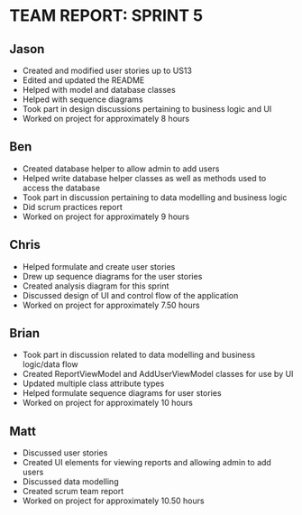 TEAM REPORT: SPRINT 5
=====

Jason
-----
* Created and modified user stories up to US13
* Edited and updated the README
* Helped with model and database classes
* Helped with sequence diagrams
* Took part in design discussions pertaining to business logic and UI
* Worked on project for approximately 8 hours

Ben
-----
* Created database helper to allow admin to add users
* Helped write database helper classes as well as methods used to access the database
* Took part in discussion pertaining to data modelling and business logic
* Did scrum practices report
* Worked on project for approximately 9 hours

Chris
-----
* Helped formulate and create user stories
* Drew up sequence diagrams for the user stories
* Created analysis diagram for this sprint
* Discussed design of UI and control flow of the application
* Worked on project for approximately 7.50 hours

Brian
-----
* Took part in discussion related to data modelling and business logic/data flow
* Created ReportViewModel and AddUserViewModel classes for use by UI
* Updated multiple class attribute types
* Helped formulate sequence diagrams for user stories
* Worked on project for approximately 10 hours

Matt
-----
* Discussed user stories 
* Created UI elements for viewing reports and allowing admin to add users
* Discussed data modelling
* Created scrum team report
* Worked on project for approximately 10.50 hours